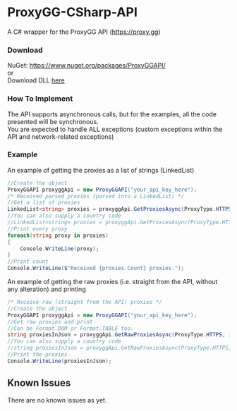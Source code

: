 # ProxyGG-CSharp-API
A C# wrapper for the ProxyGG API (https://proxy.gg)
### Download
NuGet: https://www.nuget.org/packages/ProxyGGAPI/<br>
or<br>
Download DLL [here](https://github.com/RaghavJH/ProxyGG-CSharp-API/blob/master/ProxyGGAPI/bin/Debug/ProxyGGAPI.dll)
### How To Implement
The API supports asynchronous calls, but for the examples, all the code presented will be synchronous.<br>
You are expected to handle ALL exceptions (custom exceptions within the API and network-related exceptions)
### Example
An example of getting the proxies as a list of strings (LinkedList)
```csharp
//Create the object
ProxyGGAPI proxyggApi = new ProxyGGAPI("your_api_key_here");
/* Received parsed proxies (parsed into a LinkedList) */
//Get a list of proxies
LinkedList<string> proxies = proxyggApi.GetProxiesAsync(ProxyType.HTTPS, 100).Result;
//You can also supply a country code
//LinkedList<string> proxies = proxyggApi.GetProxiesAsync(ProxyType.HTTPS, 100, "US").Result;
//Print every proxy
foreach(string proxy in proxies)
{
    Console.WriteLine(proxy);
}
//Print count
Console.WriteLine($"Received {proxies.Count} proxies.");
```
An example of getting the raw proxies (i.e. straight from the API, without any alteration) and printing
```csharp
/* Receive raw (straight from the API) proxies */
//Create the object
ProxyGGAPI proxyggApi = new ProxyGGAPI("your_api_key_here");
//Get raw proxies and print
//Can be Format.DOM or Format.TABLE too.
string proxiesInJson = proxyggApi.GetRawProxiesAsync(ProxyType.HTTPS, 100, Format.JSON).Result;
//You can also supply a country code
//string proxiesInJson = proxyggApi.GetRawProxiesAsync(ProxyType.HTTPS, 100, Format.JSON, "US").Result;
//Print the proxies
Console.WriteLine(proxiesInJson);
```
## Known Issues
There are no known issues as yet.
